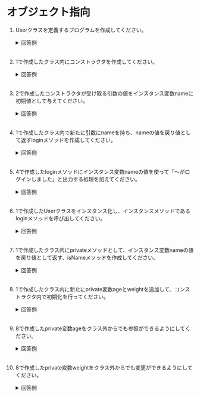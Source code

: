# オブジェクト指向

1. Userクラスを定義するプログラムを作成してください。

	<details><summary>回答例</summary><div>
		
	```
	class User:
	```
		
	</div></details>
	

	<br>

2. 1で作成したクラス内にコンストラクタを作成してください。

	<details><summary>回答例</summary><div>
		
	```
	class User:
	  def __init__():
	```
		
	</div></details>
	

	<br>

3. 2で作成したコンストラクタが受け取る引数の値をインスタンス変数nameに初期値として与えてください。

	<details><summary>回答例</summary><div>
		
	```
	class User:
	  def __init__(name):
	  	self.name = name
	```
		
	</div></details>
	

	<br>

4. 1で作成したクラス内で新たに引数にnameを持ち、nameの値を戻り値として返すloginメソッドを作成してください。

	<details><summary>回答例</summary><div>
		
	```
	class User:
		def __init__(name):
			self.name = name
		def login(self):
			return self.name
	```
		
	</div></details>

	<br>

5. 4で作成したloginメソッドにインスタンス変数nameの値を使って「〜がログインしました」と出力する処理を加えてください。
	
	<details><summary>回答例</summary><div>
		
	```
	class User:
		def __init__(name):
			self.name = name
		def login(self):
			print(self.name + "がログインしました")
	```
		
	</div></details>
	
	<br>

6. 1で作成したUserクラスをインスタンス化し、インスタンスメソッドであるloginメソッドを呼び出してください。

	<details><summary>回答例</summary><div>
		
	```
	class User:
		def __init__(self, name):
			self.name = name
		def login(self):
			print(self.name + "がログインしました")

	tanaka = User("tanaka")
	tanaka.login()
	```
		
	</div></details>
	
	<br>
	
7. 1で作成したクラス内にprivateメソッドとして、インスタンス変数nameの値を戻り値として返す、isNameメソッドを作成してください。

	<details><summary>回答例</summary><div>
		
	```
	class User:
		def __init__(self, name):
			self.name = name
		def login(self):
			print(self.name + "がログインしました")
		def __isName(self):
			return self.name
	```
		
	</div></details>
	
	<br>
	
8. 1で作成したクラス内に新たにprivate変数ageとweightを追加して、コンストラクタ内で初期化を行ってください。

	<details><summary>回答例</summary><div>
		
	```
	class User:
		def __init__(self, name, age, weight):
			self.name = name
			self.__age = age
			self.__weight = weight
		def login(self):
			print(self.name + "がログインしました")
		def __isName(self):
			return self.name
	```
		
	</div></details>
	
	<br>
	
9. 8で作成したprivate変数ageをクラス外からでも参照ができるようにしてください。

	<details><summary>回答例</summary><div>
		
	```
	class User:
		def __init__(self, name, age, weight):
			self.name = name
			self.__age = age
			self.__weight = weight
		def login(self):
			print(self.name + "がログインしました")
		def getAge(self):
			return self.__age
		def __isName(self):
			return self.name

	taro = User("taro", 20, 70)
	print(taro.getAge())
	```
		
	</div></details>
	
	<br>
	
10. 8で作成したprivate変数weightをクラス外からでも変更ができるようにしてください。

	<details><summary>回答例</summary><div>
		
	```
	class User:
		def __init__(self, name, age, weight):
			self.name = name
			self.__age = age
			self.__weight = weight
		def login(self):
			print(self.name + "がログインしました")
		def getAge(self):
			return self.__age
		def setWeight(self, weight):
			self.__weight = weight
			return self.__weight 
		def __isName(self):
			return self.name

	taro = User("taro", 20, 70)
	print(taro.setWeight(65))
	```
		
	</div></details>
	
	<br>
